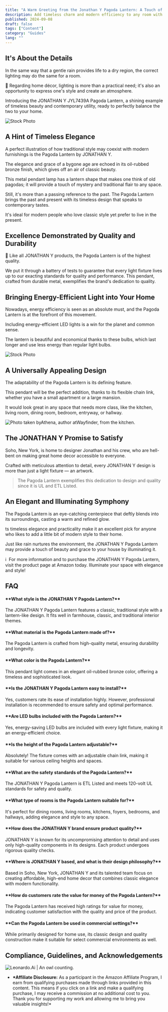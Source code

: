 ```yaml
---
title: "A Warm Greeting from the Jonathan Y Pagoda Lantern: A Touch of Elegance"
description: Add timeless charm and modern efficiency to any room with the Jonathan Y Pagoda Lantern. Its elegant design and energy-efficient LED bulbs make it a stylish and practical choice for any space.
published: 2024-09-08
draft: false
tags: ["Content"]
category: "Guides"
lang: ""
---
```


<!-- ![Hero Image](./heroImage.jpg) -->

## It's About the Details

In the same way that a gentle rain provides life to a dry region, the correct lighting may do the same for a room.

📔 Regarding home décor, lighting is more than a practical need; it's also an opportunity to express one's style and create an atmosphere.


Introducing the JONATHAN Y JYL7439A Pagoda Lantern, a shining example of timeless beauty and contemporary utility, ready to perfectly balance the two to your home.

![Stock Photo](https://res-5.cloudinary.com/ddicetqs5/image/upload/f_auto,fl_force_strip,q_auto:best/v1/wayfinder-ghost-blog/light-fixture-main)

## A Hint of Timeless Elegance

A perfect illustration of how traditional style may coexist with modern furnishings is the Pagoda Lantern by JONATHAN Y.

The elegance and grace of a bygone age are echoed in its oil-rubbed bronze finish, which gives off an air of classic beauty.

This metal pendant lamp has a lantern shape that makes one think of old pagodas; it will provide a touch of mystery and traditional flair to any space.

Still, it's more than a passing reference to the past. The Pagoda Lantern brings the past and present with its timeless design that speaks to contemporary tastes.

It's ideal for modern people who love classic style yet prefer to live in the present.

## Excellence Demonstrated by Quality and Durability

🤩 Like all JONATHAN Y products, the Pagoda Lantern is of the highest quality.

We put it through a battery of tests to guarantee that every light fixture lives up to our exacting standards for quality and performance. This pendant, crafted from durable metal, exemplifies the brand's dedication to quality.

## Bringing Energy-Efficient Light into Your Home

Nowadays, energy efficiency is seen as an absolute must, and the Pagoda Lantern is at the forefront of this movement.

Including energy-efficient LED lights is a win for the planet and common sense.

The lantern is beautiful and economical thanks to these bulbs, which last longer and use less energy than regular light bulbs.

![Stock Photo](https://res-4.cloudinary.com/ddicetqs5/image/upload/f_auto,fl_force_strip,q_auto:best/v1/wayfinder-ghost-blog/light-fixture-room)

## A Universally Appealing Design

The adaptability of the Pagoda Lantern is its defining feature.

This pendant will be the perfect addition, thanks to its flexible chain link, whether you have a small apartment or a large mansion.

It would look great in any space that needs more class, like the kitchen, living room, dining room, bedroom, entryway, or hallway.

![Photo taken byAthena, author atWayfinder, from the kitchen.](https://res-1.cloudinary.com/ddicetqs5/image/upload/f_auto,fl_force_strip,q_auto:best/v1/wayfinder-ghost-blog/led_pendant_light)

## The JONATHAN Y Promise to Satisfy

Soho, New York, is home to designer Jonathan and his crew, who are hell-bent on making great home decor accessible to everyone.

Crafted with meticulous attention to detail, every JONATHAN Y design is more than just a light fixture — an artwork.

> The Pagoda Lantern exemplifies this dedication to design and quality since it is UL and ETL Listed.

## An Elegant and Illuminating Symphony

The Pagoda Lantern is an eye-catching centerpiece that deftly blends into its surroundings, casting a warm and refined glow.

ts timeless elegance and practicality make it an excellent pick for anyone who likes to add a little bit of modern style to their home.

Just like rain nurtures the environment, the JONATHAN Y Pagoda Lantern may provide a touch of beauty and grace to your house by illuminating it.

ℹ ️ For more information and to purchase the JONATHAN Y Pagoda Lantern, visit the product page at Amazon today. Illuminate your space with elegance and style!

## FAQ

#### \***\*What style is the JONATHAN Y Pagoda Lantern?\*\***

The JONATHAN Y Pagoda Lantern features a classic, traditional style with a lantern-like design. It fits well in farmhouse, classic, and traditional interior themes.

#### \***\*What material is the Pagoda Lantern made of?\*\***

The Pagoda Lantern is crafted from high-quality metal, ensuring durability and longevity.

#### \***\*What color is the Pagoda Lantern?\*\***

This pendant light comes in an elegant oil-rubbed bronze color, offering a timeless and sophisticated look.

#### \***\*Is the JONATHAN Y Pagoda Lantern easy to install?\*\***

Yes, customers rate its ease of installation highly. However, professional installation is recommended to ensure safety and optimal performance.

#### \***\*Are LED bulbs included with the Pagoda Lantern?\*\***

Yes, energy-saving LED bulbs are included with every light fixture, making it an energy-efficient choice.

#### \***\*Is the height of the Pagoda Lantern adjustable?\*\***

Absolutely! The fixture comes with an adjustable chain link, making it suitable for various ceiling heights and spaces.

#### \***\*What are the safety standards of the Pagoda Lantern?\*\***

The JONATHAN Y Pagoda Lantern is ETL Listed and meets 120-volt UL standards for safety and quality.

#### \***\*What type of rooms is the Pagoda Lantern suitable for?\*\***

It's perfect for dining rooms, living rooms, kitchens, foyers, bedrooms, and hallways, adding elegance and style to any space.

#### \***\*How does the JONATHAN Y brand ensure product quality?\*\***

JONATHAN Y is known for its uncompromising attention to detail and uses only high-quality components in its designs. Each product undergoes rigorous quality checks.

#### \***\*Where is JONATHAN Y based, and what is their design philosophy?\*\***

Based in Soho, New York, JONATHAN Y and its talented team focus on creating affordable, high-end home decor that combines classic elegance with modern functionality.

#### \***\*How do customers rate the value for money of the Pagoda Lantern?\*\***

The Pagoda Lantern has received high ratings for value for money, indicating customer satisfaction with the quality and price of the product.

#### \***\*Can the Pagoda Lantern be used in commercial settings?\*\***

While primarily designed for home use, its classic design and quality construction make it suitable for select commercial environments as well.

## Compliance, Guidelines, and Acknowledgements

![Leonardo.Ai | An owl counting.](https://res-5.cloudinary.com/ddicetqs5/image/upload/f_auto,fl_force_strip,q_auto:best/v1/wayfinder-ghost-blog/0_uGgtPirpHbchvnrc)

- **\*Affiliate Disclosure:** As a participant in the Amazon Affiliate Program, I earn from qualifying purchases made through links provided in this content. This means if you click on a link and make a qualifying purchase, I may receive a commission at no additional cost to you. Thank you for supporting my work and allowing me to bring you valuable insights!\*
